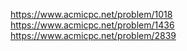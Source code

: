 https://www.acmicpc.net/problem/1018
https://www.acmicpc.net/problem/1436
https://www.acmicpc.net/problem/2839
